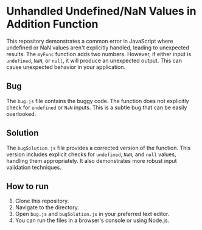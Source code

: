 # Unhandled Undefined/NaN Values in Addition Function

This repository demonstrates a common error in JavaScript where undefined or NaN values aren't explicitly handled, leading to unexpected results. The `myFunc` function adds two numbers. However, if either input is `undefined`, `NaN`, or `null`, it will produce an unexpected output. This can cause unexpected behavior in your application.

## Bug
The `bug.js` file contains the buggy code. The function does not explicitly check for `undefined` or `NaN` inputs. This is a subtle bug that can be easily overlooked.

## Solution
The `bugSolution.js` file provides a corrected version of the function. This version includes explicit checks for `undefined`, `NaN`, and `null` values, handling them appropriately. It also demonstrates more robust input validation techniques.

## How to run
1. Clone this repository.
2. Navigate to the directory.
3. Open `bug.js` and `bugSolution.js` in your preferred text editor.
4. You can run the files in a browser's console or using Node.js.